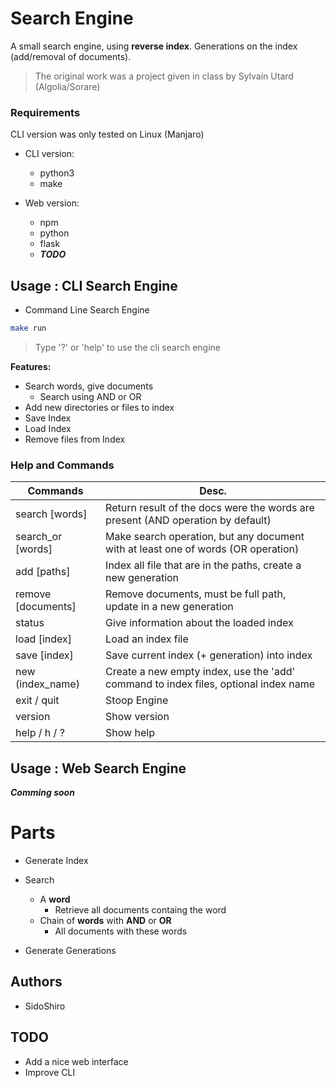 # Search Engine

A small search engine, using **reverse index**. Generations on the index (add/removal of documents).

> The original work was a project given in class by Sylvain Utard (Algolia/Sorare)

### Requirements

CLI version was only tested on Linux (Manjaro)

* CLI version:
  * python3
  * make

* Web version:
  * npm
  * python
  * flask
  * ***TODO***

## Usage : CLI Search Engine

* Command Line Search Engine

```sh
make run
```

> Type '?' or 'help' to use the cli search engine


**Features:**

* Search words, give documents
  * Search using AND or OR
* Add new directories or files to index
* Save Index
* Load Index
* Remove files from Index

### Help and Commands


| Commands             | Desc.                                                                               |
|----------------------|-------------------------------------------------------------------------------------|
| search [words]       | Return result of the docs were the words are present (AND operation by default)     |
| search_or [words]    | Make search operation, but any document with at least one of words (OR operation)   |
| add [paths]          | Index all file that are in the paths, create a new generation                       |
| remove [documents]   | Remove documents, must be full path, update in a new generation                     |
 | status               | Give information about the loaded index                                             |
| load [index]         | Load an index file                                                                  |
| save [index]         | Save current index (+ generation) into index                                        |
 | new (index_name)     | Create a new empty index, use the 'add' command to index files, optional index name |
| exit / quit          |                          Stoop Engine                                               |
| version              | Show version                                                                        |
| help / h / ?         | Show help                                                                           |

## Usage : Web Search Engine

***Comming soon***

# Parts

* Generate Index

* Search
  * A **word**
    * Retrieve all documents containg the word
  * Chain of **words** with **AND** or **OR**
    * All documents with these words

* Generate Generations


## Authors

* SidoShiro

## TODO

* Add a nice web interface
* Improve CLI
